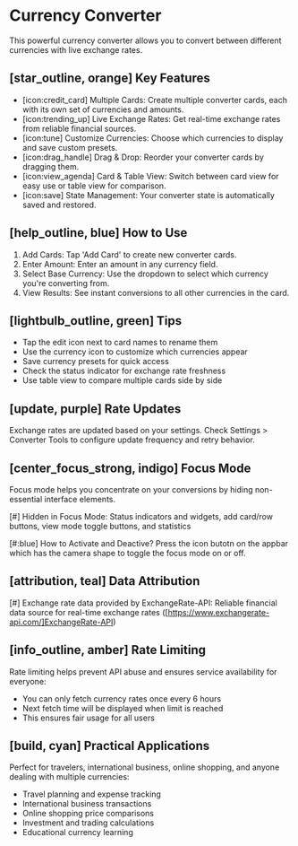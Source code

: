 # Currency Converter
This powerful currency converter allows you to convert between different currencies with live exchange rates.

## [star_outline, orange] Key Features
- [icon:credit_card] Multiple Cards: Create multiple converter cards, each with its own set of currencies and amounts.
- [icon:trending_up] Live Exchange Rates: Get real-time exchange rates from reliable financial sources.
- [icon:tune] Customize Currencies: Choose which currencies to display and save custom presets.
- [icon:drag_handle] Drag & Drop: Reorder your converter cards by dragging them.
- [icon:view_agenda] Card & Table View: Switch between card view for easy use or table view for comparison.
- [icon:save] State Management: Your converter state is automatically saved and restored.

## [help_outline, blue] How to Use
1. Add Cards: Tap 'Add Card' to create new converter cards.
2. Enter Amount: Enter an amount in any currency field.
3. Select Base Currency: Use the dropdown to select which currency you're converting from.
4. View Results: See instant conversions to all other currencies in the card.

## [lightbulb_outline, green] Tips
- Tap the edit icon next to card names to rename them
- Use the currency icon to customize which currencies appear
- Save currency presets for quick access
- Check the status indicator for exchange rate freshness
- Use table view to compare multiple cards side by side

## [update, purple] Rate Updates
Exchange rates are updated based on your settings. Check Settings > Converter Tools to configure update frequency and retry behavior.

## [center_focus_strong, indigo] Focus Mode
Focus mode helps you concentrate on your conversions by hiding non-essential interface elements.

[#] Hidden in Focus Mode: Status indicators and widgets, add card/row buttons, view mode toggle buttons, and statistics

[#:blue] How to Activate and Deactive?
Press the icon butotn on the appbar which has the camera shape to toggle the focus mode on or off.

## [attribution, teal] Data Attribution
[#] Exchange rate data provided by ExchangeRate-API: Reliable financial data source for real-time exchange rates
([https://www.exchangerate-api.com/]ExchangeRate-API)

## [info_outline, amber] Rate Limiting
Rate limiting helps prevent API abuse and ensures service availability for everyone:
- You can only fetch currency rates once every 6 hours
- Next fetch time will be displayed when limit is reached
- This ensures fair usage for all users

## [build, cyan] Practical Applications
Perfect for travelers, international business, online shopping, and anyone dealing with multiple currencies:
- Travel planning and expense tracking
- International business transactions
- Online shopping price comparisons
- Investment and trading calculations
- Educational currency learning